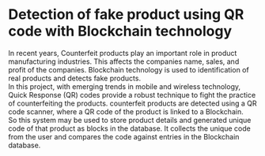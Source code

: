 # Detection of fake product using QR code with Blockchain technology

In recent years, Counterfeit products play an important role in product manufacturing industries. This affects the companies name, sales, and profit of the companies. Blockchain technology is used to identification of real products and detects fake products.<br>
In this project, with emerging trends in mobile and wireless technology, Quick Response (QR) codes provide a robust technique to fight the practice of counterfeiting the products. counterfeit products are detected using a QR code scanner, where a QR code of the product is linked to a Blockchain.<br>
So this system may be used to store product details and generated unique code of that product as blocks in the database. It collects the unique code from the user and compares the code against entries in the Blockchain database. 

